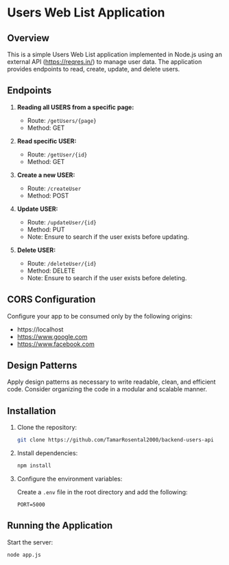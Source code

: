 # Users Web List Application

## Overview

This is a simple Users Web List application implemented in Node.js using an external API (https://reqres.in/) to manage user data. The application provides endpoints to read, create, update, and delete users.

## Endpoints

1. **Reading all USERS from a specific page:**
   - Route: `/getUsers/{page}`
   - Method: GET

2. **Read specific USER:**
   - Route: `/getUser/{id}`
   - Method: GET

3. **Create a new USER:**
   - Route: `/createUser`
   - Method: POST

4. **Update USER:**
   - Route: `/updateUser/{id}`
   - Method: PUT
   - Note: Ensure to search if the user exists before updating.

5. **Delete USER:**
   - Route: `/deleteUser/{id}`
   - Method: DELETE
   - Note: Ensure to search if the user exists before deleting.

## CORS Configuration

Configure your app to be consumed only by the following origins:

- https://localhost
- https://www.google.com
- https://www.facebook.com

## Design Patterns

Apply design patterns as necessary to write readable, clean, and efficient code. Consider organizing the code in a modular and scalable manner.

## Installation

1. Clone the repository:

    ```bash
    git clone https://github.com/TamarRosental2000/backend-users-api
    ```

2. Install dependencies:

    ```bash
    npm install
    ```

3. Configure the environment variables:

    Create a `.env` file in the root directory and add the following:

    ```dotenv
    PORT=5000
    ```

## Running the Application

Start the server:

```bash
node app.js
